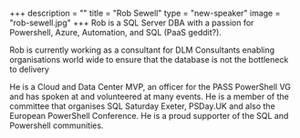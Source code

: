 +++
description = ""
title = "Rob Sewell"
type = "new-speaker"
image = "rob-sewell.jpg"
+++
Rob is a SQL Server DBA with a passion for Powershell, Azure, Automation, and SQL (PaaS geddit?).

Rob is currently working as a consultant for DLM Consultants enabling organisations world wide to ensure that the database is not the bottleneck to delivery

He is a Cloud and Data Center MVP, an officer for the PASS PowerShell VG and has spoken at and volunteered at many events. He is a member of the committee that organises SQL Saturday Exeter, PSDay.UK and also the European PowerShell Conference. He is a proud supporter of the SQL and Powershell communities.